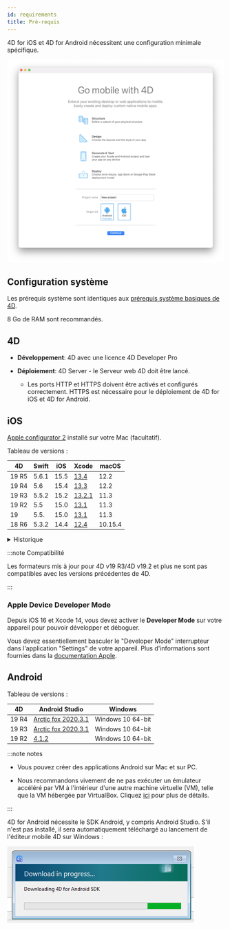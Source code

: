 ```yaml
---
id: requirements
title: Pré-requis
---
```


4D for iOS et 4D for Android nécessitent une configuration minimale spécifique.

![Welcome page](img/welcome-page.png)


## Configuration système

Les prérequis système sont identiques aux [prérequis système basiques de 4D](https://us.4d.com/product-download/Feature-Release).

8 Go de RAM sont recommandés.



## 4D

- **Développement**: 4D avec une licence 4D Developer Pro

- **Déploiement**: 4D Server - le Serveur web 4D doit être lancé.
    - Les ports HTTP et HTTPS doivent être activés et configurés correctement. HTTPS est nécessaire pour le déploiement de 4D for iOS et 4D for Android.


## iOS

[Apple configurator 2](https://itunes.apple.com/us/app/apple-configurator-2/id1037126344) installé sur votre Mac (facultatif).

Tableau de versions :

| 4D    | Swift | iOS  | Xcode                                                                                                           | macOS   |
| ----- | ----- | ---- | --------------------------------------------------------------------------------------------------------------- | ------- |
| 19 R5 | 5.6.1 | 15.5 | [13.4](https://developer.apple.com/services-account/download?path=/Developer_Tools/Xcode_13.4/Xcode_13.4.xip)   | 12.2    |
| 19 R4 | 5.6   | 15.4 | [13.3](https://developer.apple.com/services-account/download?path=/Developer_Tools/Xcode_13.3/Xcode_13.3.xip)   | 12.2    |
| 19 R3 | 5.5.2 | 15.2 | [13.2.1](https://developer.apple.com/services-account/download?path=/Developer_Tools/Xcode_13/Xcode_13.2.1.xip) | 11.3    |
| 19 R2 | 5.5   | 15.0 | [13.1](https://developer.apple.com/services-account/download?path=/Developer_Tools/Xcode_13/Xcode_13.1.xip)     | 11.3    |
| 19    | 5.5.  | 15.0 | [13.1](https://developer.apple.com/services-account/download?path=/Developer_Tools/Xcode_13/Xcode_13.1.xip)     | 11.3    |
| 18 R6 | 5.3.2 | 14.4 | [12.4](https://developer.apple.com/services-account/download?path=/Developer_Tools/Xcode_12.4/Xcode_12.4.xip)   | 10.15.4 |

<details><summary>Historique</summary>

| 4D           | Swift | iOS  | Xcode  | macOS   |
| ------------ | ----- | ---- | ------ | ------- |
| 18 R5 & 18.3 | 5.3   | 14.2 | 12.2   | 10.15.4 |
| 18 R4        | 5.3   | 14.0 | 12.0   | 10.15.4 |
| 18 R3        | 5.2.4 | 13.5 | 11.5   | 10.15.2 |
| 18.2         | 5.2   | 13.4 | 11.4   | 10.15.2 |
| 18.1         | 5.1.3 | 13.3 | 11.3.1 | 10.14.4 |
| 18 R2        | 5.1.3 | 13.3 | 11.3.1 | 10.14.4 |
| 18           | 5.1   | 13.2 | 11.2   | 10.14.4 |
| 17 R6        | 5.0   | 12.2 | 10.2.1 | 10.14.4 |
| 17 R5        | 4.2.1 | 12.2 | 10.2   | 10.14.3 |
| 17 R4        | 4.2.1 | 12   | 10.1   | 10.13.6 |
| 17 R3        | 4.2   | 12   | 10.0   | 10.13.6 |
| 17 R2        | 4.1.2 | 11.4 | 9.4    | 10.13.2 |
| 17 R2        | 4.1   | 11.3 | 9.3.1  | 10.13.2 |
</details>

:::note Compatibilité

Les formateurs mis à jour pour 4D v19 R3/4D v19.2 et plus ne sont pas compatibles avec les versions précédentes de 4D.

:::

### Apple Device Developer Mode

Depuis iOS 16 et Xcode 14, vous devez activer le **Developer Mode** sur votre appareil pour pouvoir développer et déboguer.

Vous devez essentiellement basculer le "Developer Mode" interrupteur dans l'application "Settings" de votre appareil. Plus d'informations sont fournies dans la [documentation Apple](https://developer.apple.com/documentation/xcode/enabling-developer-mode-on-a-device).


## Android

Tableau de versions :

| 4D    | Android Studio                                                      | Windows           |
| ----- | ------------------------------------------------------------------- | ----------------- |
| 19 R4 | [Arctic fox 2020.3.1](https://developer.android.com/studio/archive) | Windows 10 64-bit |
| 19 R3 | [Arctic fox 2020.3.1](https://developer.android.com/studio/archive) | Windows 10 64-bit |
| 19 R2 | [4.1.2](https://developer.android.com/studio/archive)               | Windows 10 64-bit |

:::note notes

- Vous pouvez créer des applications Android sur Mac et sur PC.

- Nous recommandons vivement de ne pas exécuter un émulateur accéléré par VM à l'intérieur d'une autre machine virtuelle (VM), telle que la VM hébergée par VirtualBox. Cliquez [ici](https://developer.android.com/studio/run/emulator-acceleration) pour plus de détails.

:::

4D for Android nécessite le SDK Android, y compris Android Studio. S'il n'est pas installé, il sera automatiquement téléchargé au lancement de l'éditeur mobile 4D sur Windows :

![sdk](img/install-android.png)








